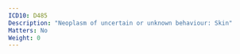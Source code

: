 ```yaml
---
ICD10: D485
Description: "Neoplasm of uncertain or unknown behaviour: Skin"
Matters: No
Weight: 0
---
```


